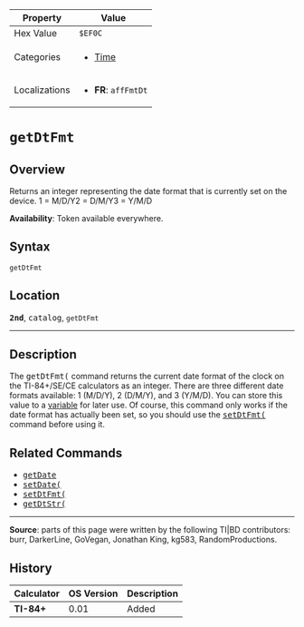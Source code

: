 | Property      | Value |
|---------------|-------|
| Hex Value     | `$EF0C`|
| Categories    | <ul><li>[Time](<../categories/Time.md>)</li></ul> |
| Localizations | <ul><li><b>FR</b>: `affFmtDt`</li></ul> |

# `getDtFmt`

## Overview
Returns an integer representing the date format that is currently set on the device.
1 = M/D/Y2 = D/M/Y3 = Y/M/D


<b>Availability</b>: Token available everywhere.

## Syntax
`getDtFmt`

## Location
<tt><kbd><b>2nd</b></kbd></tt>, <kbd>catalog</kbd>, `getDtFmt`
<hr>

## Description

The <tt>getDtFmt(</tt> command returns the current date format of the clock on the TI-84+/SE/CE calculators as an integer. There are three different date formats available: 1 (M/D/Y), 2 (D/M/Y), and 3 (Y/M/D). You can store this value to a [variable](variables) for later use. Of course, this command only works if the date format has actually been set, so you should use the <tt><a href="setDtFmt(.md">setDtFmt(</a></tt> command before using it.

## Related Commands

*   <tt><a href="getDate.md">getDate</a></tt>
*   <tt><a href="setDate(.md">setDate(</a></tt>
*   <tt><a href="setDtFmt(.md">setDtFmt(</a></tt>
*   <tt><a href="getDtStr(.md">getDtStr(</a></tt>

* * *

**Source**: parts of this page were written by the following TI|BD contributors: burr, DarkerLine, GoVegan, Jonathan King, kg583, RandomProductions.

## History
| Calculator | OS Version | Description |
|------------|------------|-------------|
| <b>TI-84+</b> | 0.01 | Added |


